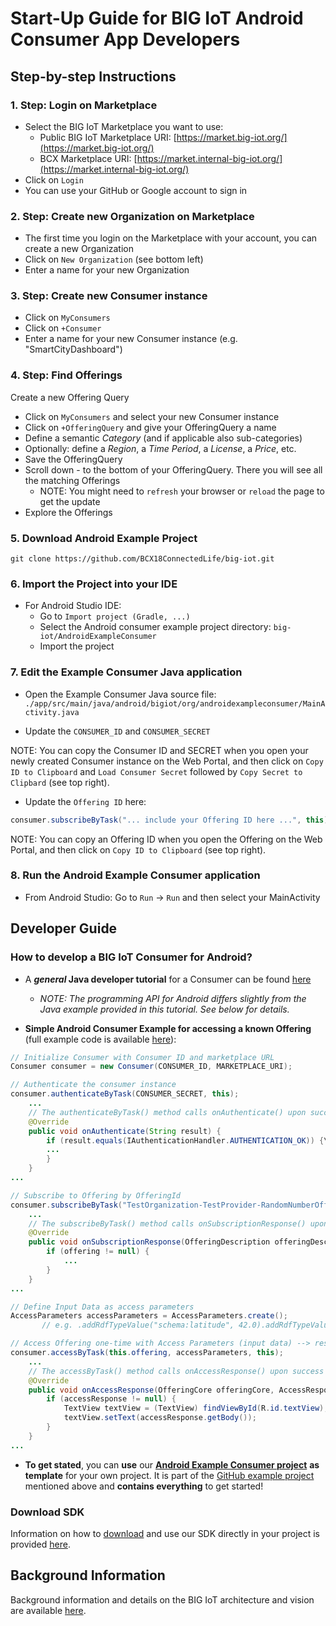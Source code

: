 # Start-Up Guide for BIG IoT Android Consumer App Developers

## Step-by-step Instructions

### 1. Step: Login on Marketplace

- Select the BIG IoT Marketplace you want to use:
  - Public BIG IoT Marketplace URI: [https://market.big-iot.org/](https://market.big-iot.org/)
  - BCX Marketplace URI: [https://market.internal-big-iot.org/](https://market.internal-big-iot.org/)
- Click on `Login`
- You can use your GitHub or Google account to sign in

### 2. Step: Create new Organization on Marketplace

- The first time you login on the Marketplace with your account, you can create a new Organization 
- Click on `New Organization` (see bottom left)
- Enter a name for your new Organization

### 3. Step: Create new Consumer instance

- Click on `MyConsumers` 
- Click on `+Consumer`
- Enter a name for your new Consumer instance (e.g. "SmartCityDashboard")

### 4. Step: Find Offerings

Create a new Offering Query
- Click on `MyConsumers` and select your new Consumer instance
- Click on `+OfferingQuery` and give your OfferingQuery a name
- Define a semantic _Category_ (and if applicable also sub-categories)
- Optionally: define a _Region_, a _Time Period_, a _License_, a _Price_, etc. 
- Save the OfferingQuery
- Scroll down - to the bottom of your OfferingQuery. There you will see all the matching Offerings
  - NOTE: You might need to `refresh` your browser or `reload` the page to get the update
- Explore the Offerings

### 5. Download Android Example Project

`git clone https://github.com/BCX18ConnectedLife/big-iot.git`

### 6. Import the Project into your IDE 

- For Android Studio IDE:
  - Go to `Import project (Gradle, ...)`
  - Select the Android consumer example project directory: `big-iot/AndroidExampleConsumer`
  - Import the project

### 7. Edit the Example Consumer Java application 

- Open the Example Consumer Java source file: `./app/src/main/java/android/bigiot/org/androidexampleconsumer/MainActivity.java`

- Update the `CONSUMER_ID` and `CONSUMER_SECRET`

NOTE: You can copy the Consumer ID and SECRET when you open your newly created Consumer instance on the Web Portal, and then click on `Copy ID to Clipboard` and `Load Consumer Secret` followed by `Copy Secret to Clipbard` (see top right).

- Update the `Offering ID` here:
```java
consumer.subscribeByTask("... include your Offering ID here ...", this);
```

NOTE: You can copy an Offering ID when you open the Offering on the Web Portal, and then click on `Copy ID to Clipboard` (see top right).

### 8. Run the Android Example Consumer application 

- From Android Studio: Go to `Run` -> `Run` and then select your MainActivity


## Developer Guide 

### How to develop a BIG IoT Consumer for Android?

- A **_general_ Java developer tutorial** for a Consumer can be found [here](https://big-iot.github.io/consumerPerspective/)
  - _NOTE: The programming API for Android differs slightly from the Java example provided in this tutorial. See below for details._

- **Simple Android Consumer Example for accessing a known Offering** (full example code is available [here](https://github.com/BCX18ConnectedLife/big-iot/blob/master/AndroidExampleConsumer/app/src/main/java/android/bigiot/org/androidexampleconsumer/MainActivity.java)):
```java
// Initialize Consumer with Consumer ID and marketplace URL
Consumer consumer = new Consumer(CONSUMER_ID, MARKETPLACE_URI);

// Authenticate the consumer instance 
consumer.authenticateByTask(CONSUMER_SECRET, this);
    ...
    // The authenticateByTask() method calls onAuthenticate() upon success or failure. 
    @Override
    public void onAuthenticate(String result) {
        if (result.equals(IAuthenticationHandler.AUTHENTICATION_OK)) {\
        ...
        }
    }
...

// Subscribe to Offering by OfferingId
consumer.subscribeByTask("TestOrganization-TestProvider-RandomNumberOffering", this);
    ...
    // The subscribeByTask() method calls onSubscriptionResponse() upon success or failure. 
    @Override
    public void onSubscriptionResponse(OfferingDescription offeringDescription, OfferingCore offering) {
        if (offering != null) {     
            ...
        }
    }
...

// Define Input Data as access parameters
AccessParameters accessParameters = AccessParameters.create();
       // e.g. .addRdfTypeValue("schema:latitude", 42.0).addRdfTypeValue("schema:longitude", 9.0);

// Access Offering one-time with Access Parameters (input data) --> response includes JSON results
consumer.accessByTask(this.offering, accessParameters, this);
    ...
    // The accessByTask() method calls onAccessResponse() upon success or failure. 
    @Override
    public void onAccessResponse(OfferingCore offeringCore, AccessResponse accessResponse) {
        if (accessResponse != null) {
            TextView textView = (TextView) findViewById(R.id.textView);
            textView.setText(accessResponse.getBody());
        }
    }
...
```

- **To get stated**, you can **use** our [**Android Example Consumer project**](https://github.com/BCX18ConnectedLife/big-iot/tree/master/AndroidExampleConsumer) **as template** for your own project. It is part of the [GitHub example project](https://github.com/BCX18ConnectedLife/big-iot) mentioned above and **contains everything** to get started!


### Download SDK

Information on how to [download](https://big-iot.github.io/download/) and use our SDK directly in your project is provided [here](https://big-iot.github.io/download/).


## Background Information

Background information and details on the BIG IoT architecture and vision are available [here](https://big-iot.github.io/tutorial/).

